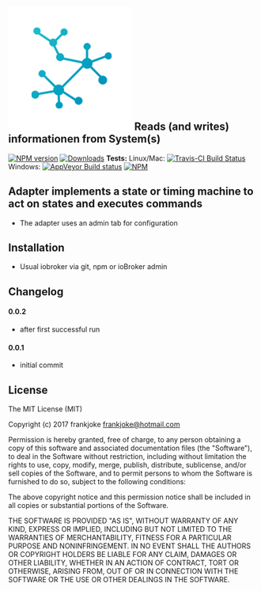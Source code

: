 ![Logo](./admin/statemachine.png) Reads (and writes) informationen from System(s)
---
[![NPM version](http://img.shields.io/npm/v/iobroker.statemachine.svg)](https://www.npmjs.com/package/iobroker.statemachine)
[![Downloads](https://img.shields.io/npm/dm/iobroker.statemachine.svg)](https://www.npmjs.com/package/iobroker.statemachine)
**Tests:** Linux/Mac: [![Travis-CI Build Status](https://travis-ci.org/frankjoke/ioBroker.statemachine.svg?branch=master)](https://travis-ci.org/frankjoke/ioBroker.statemachine)
Windows: [![AppVeyor Build status](https://ci.appveyor.com/api/projects/status/pil6266rrtw6l5c0?svg=true)](https://ci.appveyor.com/project/frankjoke/iobroker-statemachine)
[![NPM](https://nodei.co/npm/iobroker.statemachine.png?downloads=true)](https://nodei.co/npm/iobroker.statemachine/)

## Adapter implements a state or timing machine to act on states and executes commands
* The adapter uses an admin tab for configuration 

## Installation
* Usual iobroker via git, npm or ioBroker admin

## Changelog

#### 0.0.2
* after first successful run

#### 0.0.1
* initial commit

## License
The MIT License (MIT)

Copyright (c) 2017 frankjoke <frankjoke@hotmail.com>

Permission is hereby granted, free of charge, to any person obtaining a copy
of this software and associated documentation files (the "Software"), to deal
in the Software without restriction, including without limitation the rights
to use, copy, modify, merge, publish, distribute, sublicense, and/or sell
copies of the Software, and to permit persons to whom the Software is
furnished to do so, subject to the following conditions:

The above copyright notice and this permission notice shall be included in
all copies or substantial portions of the Software.

THE SOFTWARE IS PROVIDED "AS IS", WITHOUT WARRANTY OF ANY KIND, EXPRESS OR
IMPLIED, INCLUDING BUT NOT LIMITED TO THE WARRANTIES OF MERCHANTABILITY,
FITNESS FOR A PARTICULAR PURPOSE AND NONINFRINGEMENT. IN NO EVENT SHALL THE
AUTHORS OR COPYRIGHT HOLDERS BE LIABLE FOR ANY CLAIM, DAMAGES OR OTHER
LIABILITY, WHETHER IN AN ACTION OF CONTRACT, TORT OR OTHERWISE, ARISING FROM,
OUT OF OR IN CONNECTION WITH THE SOFTWARE OR THE USE OR OTHER DEALINGS IN
THE SOFTWARE.